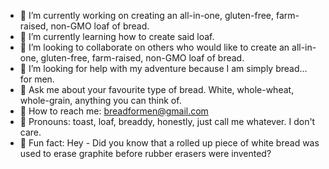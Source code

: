 - 🍞 I’m currently working on creating an all-in-one, gluten-free, farm-raised, non-GMO loaf of bread.
- 🥖 I’m currently learning how to create said loaf.
- 🍞 I’m looking to collaborate on others who would like to create an all-in-one, gluten-free, farm-raised, non-GMO loaf of bread.
- 🥖 I’m looking for help with my adventure because I am simply bread... for men.
- 🍞 Ask me about your favourite type of bread. White, whole-wheat, whole-grain, anything you can think of.
- 🥖 How to reach me: breadformen@gmail.com
- 🍞 Pronouns: toast, loaf, breaddy, honestly, just call me whatever. I don't care.
- 🥖 Fun fact: Hey - Did you know that a rolled up piece of white bread was used to erase graphite before rubber erasers were invented?

<!--
**BreadForMen/BreadForMen** is a ✨ _special_ ✨ repository because its `README.md` (this file) appears on your GitHub profile.

Here are some ideas to get you started:

-->
